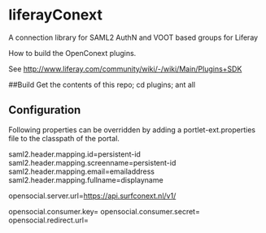 liferayConext
=============

A connection library for SAML2 AuthN and VOOT based groups for Liferay


How to build the OpenConext plugins.

See http://www.liferay.com/community/wiki/-/wiki/Main/Plugins+SDK

##Build
Get the contents of this repo;
cd plugins;
ant all

## Configuration
Following properties can be overridden by adding a portlet-ext.properties file to the classpath of the portal.

saml2.header.mapping.id=persistent-id
saml2.header.mapping.screenname=persistent-id
saml2.header.mapping.email=emailaddress
saml2.header.mapping.fullname=displayname

opensocial.server.url=https://api.surfconext.nl/v1/

opensocial.consumer.key=
opensocial.consumer.secret=
opensocial.redirect.url=

